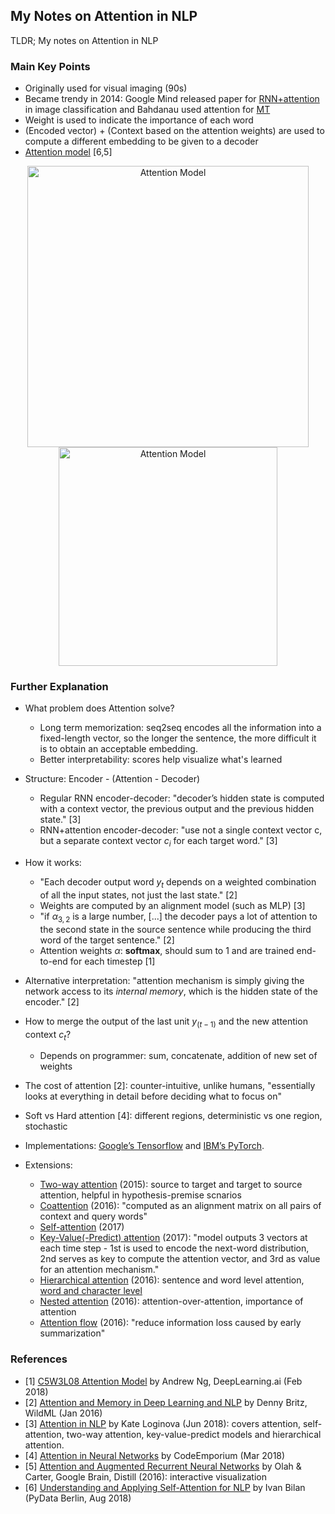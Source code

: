 ## My Notes on Attention in NLP

TLDR; My notes on Attention in NLP 

### Main Key Points
* Originally used for visual imaging (90s)
* Became trendy in 2014: Google Mind released paper for [RNN+attention](https://papers.nips.cc/paper/5542-recurrent-models-of-visual-attention.pdf) in image classification and Bahdanau used attention for [MT](https://arxiv.org/abs/1409.0473)
* Weight is used to indicate the importance of each word
* (Encoded vector) + (Context based on the attention weights) are used to compute a different embedding to be given to a decoder
* [Attention model](https://arxiv.org/abs/1409.0473) [6,5]
<p align="center">
<img src="https://github.com/gcunhase/PaperNotes/blob/master/notes/imgs/attention_model.png" width="450" alt="Attention Model" hspace="20">
<img src="https://github.com/gcunhase/PaperNotes/blob/master/notes/imgs/attention_model_distill.png" width="350" alt="Attention Model">
</p>

### Further Explanation
* What problem does Attention solve?
    * Long term memorization: seq2seq encodes all the information into a fixed-length vector, so the longer the sentence, the more difficult it is to obtain an acceptable embedding.
    * Better interpretability: scores help visualize what's learned

* Structure: Encoder - (Attention - Decoder)
    * Regular RNN encoder-decoder: "decoder’s hidden state is computed with a context vector, the previous output and the previous hidden state." [3]
    * RNN+attention encoder-decoder: "use not a single context vector c, but a separate context vector $c_i$ for each target word." [3]

* How it works:
    * "Each decoder output word $y_t$ depends on a weighted combination of all the input states, not just the last state." [2]
    * Weights are computed by an alignment model (such as MLP) [3]
    * "if $\alpha_{3,2}$ is a large number, [...] the decoder pays a lot of attention to the second state in the source sentence while producing the third word of the target sentence." [2]
    * Attention weights $\alpha$: **softmax**, should sum to 1 and are trained end-to-end for each timestep [1]

* Alternative interpretation: "attention mechanism is simply giving the network access to its *internal memory*, which is the hidden state of the encoder." [2]

* How to merge the output of the last unit $y_{(t-1)}$ and the new attention context $c_t$?
    * Depends on programmer: sum, concatenate, addition of new set of weights

* The cost of attention [2]: counter-intuitive, unlike humans, "essentially looks at everything in detail before deciding what to focus on"

* Soft vs Hard attention [4]: different regions, deterministic vs one region, stochastic
* Implementations: [Google’s Tensorflow](https://github.com/google/seq2seq) and [IBM’s PyTorch](https://github.com/IBM/pytorch-seq2seq).

* Extensions:
    * [Two-way attention](https://arxiv.org/abs/1509.06664) (2015): source to target and target to source attention, helpful in hypothesis-premise scnarios
    * [Coattention](https://arxiv.org/abs/1611.01604) (2016): "computed as an alignment matrix on all pairs of context and query words"
    * [Self-attention](https://arxiv.org/abs/1706.03762) (2017)
    * [Key-Value(-Predict) attention](https://arxiv.org/abs/1702.04521) (2017): "model outputs 3 vectors at each time step - 1st is used to encode the next-word distribution, 2nd serves as key to compute the attention vector, and 3rd as value for an attention mechanism."
    * [Hierarchical attention](http://www.aclweb.org/anthology/N16-1174) (2016): sentence and word level attention, [word and character level](https://arxiv.org/abs/1707.00896)
    * [Nested attention](https://arxiv.org/abs/1607.04423) (2016): attention-over-attention, importance of attention
    * [Attention flow](https://arxiv.org/abs/1611.01603) (2016): "reduce information loss caused by early summarization"


### References
* [1] [C5W3L08 Attention Model](https://www.youtube.com/watch?v=quoGRI-1l0A) by Andrew Ng, DeepLearning.ai (Feb 2018)
* [2] [Attention and Memory in Deep Learning and NLP](http://www.wildml.com/2016/01/attention-and-memory-in-deep-learning-and-nlp/) by Denny Britz, WildML (Jan 2016)
* [3] [Attention in NLP](https://medium.com/@joealato/attention-in-nlp-734c6fa9d983) by Kate Loginova (Jun 2018): covers attention, self-attention, two-way attention, key-value-predict models and hierarchical attention.
* [4] [Attention in Neural Networks](https://www.youtube.com/watch?v=W2rWgXJBZhU) by CodeEmporium (Mar 2018)
* [5] [Attention and Augmented Recurrent Neural Networks](https://distill.pub/2016/augmented-rnns/) by Olah & Carter, Google Brain, Distill (2016): interactive visualization
* [6] [Understanding and Applying Self-Attention for NLP](https://www.youtube.com/watch?v=OYygPG4d9H0) by Ivan Bilan (PyData Berlin, Aug 2018)
